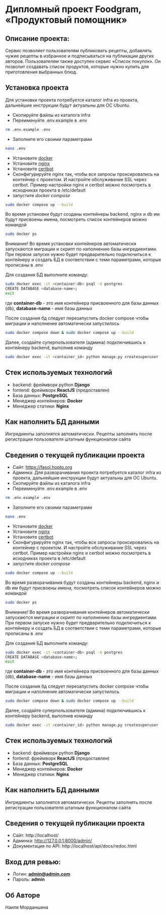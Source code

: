 # Дипломный проект Foodgram, «Продуктовый помощник»

## Описание проекта:
Сервис позволяет пользователям публиковать рецепты, добавлять чужие рецепты в избранное
и подписываться на публикации других авторов. Пользователям также доступен сервис «Список покупок».
Он позволит создавать список продуктов, которые нужно купить для приготовления выбранных блюд.

## Установка проекта
Для установки проекта потребуется каталог infra из проекта, дальнейшие инструкции будут актуальны для ОС Ubuntu.
- Скопируйте файлы из каталога infra 
- Переименуйте .env.example в .env
```bash
rm .env.example .env
```
- Заполните его своими параметрами
```bash
nano .env
```
- Установите [docker](https://docs.docker.com/engine/install/ubuntu/)
- Установите [nginx](https://www.nginx.com/resources/wiki/start/topics/tutorials/install/)
- Установите [certbot](https://certbot.eff.org/)
- Сконфигурируйте nginx так, чтобы все запросы проксировались на контейнер с проектом. И настройте обслуживание SSL через certbot. Пример настройки nginx и certbot можно посмотреть в исходниках проекта в /etc/default
- запустите *docker compose*
```bash
sudo docker compose up --build
```
Во время установки будут созданы контейнеры backend, nginx и db им будут присвоены имена, посмотреть список контейнеров можно командой
```bash
sudo docker ps
```

Внимание! Во время установки контейнеров автоматически запускаются миграции и скрипт по наполнению базы ингредиентами. При первом запуске нужно будет предварительно подключиться к контейнеру и создать БД в соответствии с теми параметрами, которые прописаны в .env

Для создания БД выполните команду:
```bash
sudo docker exec -it <container-db> psql -U postgres
CREATE DATABASE <database-name>;
exit
```

где **container-db** - это имя контейнера присвоенного для базы данных (db), **database-name** - имя базы данных

После создания бд следует перезапустить docker compose чтобы миграции и наполнение автоматически запустилось
```bash
sudo docker compose down & sudo docker compose up --build 
```

Далее, создайте суперпользователя (админа) подключившись к контейнеру backend, выполнив команду
```bash
sudo docker exec -it <container_id> python manage.py createsuperuser
```

## Стек используемых технологий
- backend: фреймворк python **Django**
- fontend: фреймворк **ReactJS** (предоставлен)
- База данных: **PostgreSQL**
- Менеджер контейнеров: **Docker**
- Менеджер статики: **Nginx**

## Как наполнить БД данными
Ингредиенты заполнятся автоматически. Рецепты заполнять после регистрации пользователя штатным функционалом сайта

## Сведения о текущей публикации проекта

- Сайт: https://fasol.hopto.org
- Админка: Для разворачивания проекта потребуется каталог infra из проекта, дальнейшие инструкции будут актуальны для ОС Ubuntu.
- Скопируйте файлы из каталога infra 
- Переименуйте .env.example в .env
```bash
rm .env.example .env
```
- Заполните его своими параметрами
```bash
nano .env
```
- Установите [docker](https://docs.docker.com/engine/install/ubuntu/)
- Установите [nginx](https://www.nginx.com/resources/wiki/start/topics/tutorials/install/)
- Установите [certbot](https://certbot.eff.org/)
- Сконфигурируйте nginx так, чтобы все запросы проксировались на контейнер с проектом. И настройте обслуживание SSL через certbot. Пример настройки nginx и certbot можно посмотреть в исходниках проекта в /etc/default
- запустите *docker compose*
```bash
sudo docker compose up --build
```
Во время разворачивания будут созданы контейнеры backend, nginx и db им будут присвоены имена, посмотреть список контейнеров можно командой
```bash
sudo docker ps
```

Внимание! Во время разворачивания контейнеров автоматически запускаются миграции и скрипт по наполнению базы ингредиентами. При первом запуске нужно будет предварительно подключиться к контейнеру и создать БД в соответствии с теми параметрами, которые прописаны в .env

Для создания БД выполните команду:
```bash
sudo docker exec -it <container-db> psql -U postgres
CREATE DATABASE <database-name>;
exit
```

где **container-db** - это имя контейнера присвоенного для базы данных (db), **database-name** - имя базы данных

После создания бд следует перезапустить docker compose чтобы миграции и наполнение автоматически запустилось
```bash
sudo docker compose down & sudo docker compose up --build 
```

Далее, создайте суперпользователя (админа) подключившись к контейнеру backend, выполнив команду
```bash
sudo docker exec -it <container_id> python manage.py createsuperuser
```

## Стек используемых технологий
- backend: фреймворк python **Django**
- fontend: фреймворк **ReactJS** (предоставлен)
- База данных: **PostgreSQL**
- Менеджер контейнеров: **Docker**
- Менеджер статики: **Nginx**

## Как наполнить БД данными
Ингредиенты заполнятся автоматически. Рецепты заполнять после регистрации пользователя штатным функционалом сайта

## Сведения о текущей публикации проекта

- Сайт: http://localhost/
- Админка: http://127.0.0.1:8000/admin/
- Документация по API: http://localhost/api/docs/redoc.html

## Вход для ревью:
- Логин: **admin@admin.com**
- Пароль: **admin**

## Об Авторе
Наиля Морданшина

